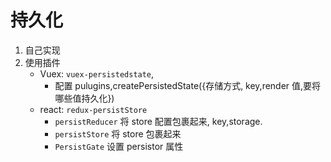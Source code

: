 # 持久化

1. 自己实现
2. 使用插件
    - Vuex: `vuex-persistedstate`,
        - 配置 pulugins,createPersistedState({存储方式, key,render 值,要将哪些值持久化})
    - react: `redux-persistStore`
        - `persistReducer` 将 store 配置包裹起来, key,storage.
        - `persistStore` 将 store 包裹起来
        - `PersistGate` 设置 persistor 属性
